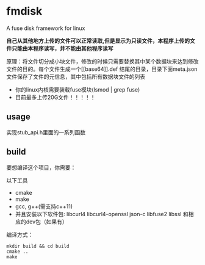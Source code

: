 fmdisk
=========

A fuse disk framework for linux

**自己从其他地方上传的文件可以正常读取,但是显示为只读文件，本程序上传的文件只能由本程序读写，并不能由其他程序读写**

原理：将文件切分成小块文件，修改的时候只需要替换其中某个数据块来达到修改文件的目的。每个文件生成一个[[base64]].def 结尾的目录，目录下面meta.json文件保存了文件的元信息，其中包括所有数据块文件的列表

* 你的linux内核需要装载fuse模块(lsmod | grep fuse)
* 目前最多上传20G文件！！！！！

usage
--------------
实现stub_api.h里面的一系列函数


build
--------------
要想编译这个项目，你需要：

以下工具

* cmake
* make
* gcc, g++(需支持c++11)
* 并且安装以下软件包:
libcurl4 libcurl4-openssl json-c libfuse2 libssl 和相应的dev包（如果有）

编译方式：
```
mkdir build && cd build
cmake ..
make
```
